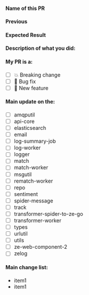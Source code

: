 
#### Name of this PR

#### Previous
<!--
Description about result before merge this PR
-->

#### Expected Result
<!--
Description about result after merge this PR
-->

#### Description of what you did:

<!--
Replace [ ] by [x] to check these checkboxes!
-->

#### My PR is a:

- [ ] 💥 Breaking change
- [ ] 🐛 Bug fix
- [ ] 🚀 New feature

#### Main update on the:

- [ ] amqputil
- [ ] api-core
- [ ] elasticsearch
- [ ] email
- [ ] log-summary-job
- [ ] log-worker
- [ ] logger
- [ ] match
- [ ] match-worker
- [ ] msgutil
- [ ] rematch-worker
- [ ] repo
- [ ] sentiment
- [ ] spider-message
- [ ] track
- [ ] transformer-spider-to-ze-go
- [ ] transformer-worker
- [ ] types
- [ ] urlutil
- [ ] utils
- [ ] ze-web-component-2
- [ ] zelog

#### Main change list:
- item1
- item1
